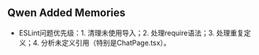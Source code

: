 ## Qwen Added Memories
- ESLint问题优先级：1. 清理未使用导入；2. 处理require语法；3. 处理重复定义；4. 分析未定义引用（特别是ChatPage.tsx）。
